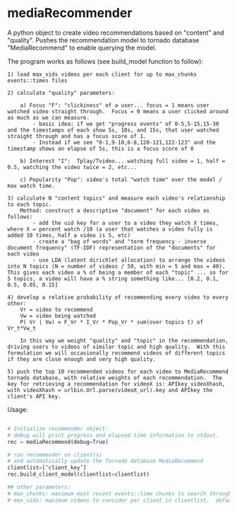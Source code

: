 # mediaRecommender

A python object to create video recommendations based on "content" and "quality".  Pushes the recommendation model to tornado database "MediaRecommend" to enable querying the model.

The program works as follows (see build_model function to follow):

	1) load max_vids videos per each client for up to max_chunks events::times files

	2) calculate "quality" parameters:

		a) Focus "F": "clickiness" of a user... focus = 1 means user watched video straight through.  Focus = 0 means a user clicked around as much as we can measure.  
			- basic idea: if we get "progress events" of 0-5,5-15,15-30 and the timestamps of each show 5s, 10s, and 15s, that user watched straight through and has a focus score of 1. 
			- Instead if we see "0-1,9-10,6-8,120-121,122-123" and the timestamp shows an elapse of 5s, this is a focus score of 0

		b) Interest "I":  Tplay/Tvideo... watching full video = 1, half = 0.5, watching the video twice = 2, etc...

		c) Popularity "Pop": video's total "watch time" over the model / max watch time.  

	3) calculate N "content topics" and measure each video's relationship to each topic.
		Method: construct a descriptive "document" for each video as follows:
			- add the uid key for a user to a video they watch X times, where X = percent watch /10 (a user that watches a video fully is added 10 times, half a video is 5, etc)
			- create a "bag of words" and "term frequency - inverse document frequency" (TF-IDF) representation of the "documents" for each video
			- use LDA (latent dirichlet allocation) to arrange the videos into N topics (N = number of videos / 50, with min = 5 and max = 40).  This gives each video a % of being a member of each "topic" ... so for 5 topics, a video will have a % string something like... [0.2, 0.1, 0.5, 0.05, 0.15]

	4) develop a relative probability of recommending every video to every other:
		Vr = video to recommend
		Vw = video being watched
		P( Vr | Vw) = F_Vr * I_Vr * Pop_Vr * sum(over topics t) of Vr_t*Vw_t

	 	In this way we weight "quality" and "topic" in the recommendation, driving users to videos of similar topic and high quality.  With this formulation we will occasionally recommend videos of different topics if they are close enough and very high quality.  

	5) push the top 10 recommended videos for each video to MediaRecommend tornado database, with relative weights of each recommendation.  The key for retrieving a recommendation for videoX is: APIkey_videoXhash, with videoXhash = urlbin.Url.parse(videoX_url).key and APIkey the client's API key.

Usage:
```python

# Initialize recommender object:
# debug will print progress and elapsed time information to stdout.
rec = mediaRecommend(debug=True)

# run recommender on client(s)
# and automatically update the Tornado database MediaRecommend
clientlist=[‘client_key’]
rec.build_client_model(clientlist=clientlist)

## other parameters:
# max_chunks: maximum most recent events::time chunks to search through... default = 24 (12 hours).
# max_vids: maximum videos to consider per client in clientlist.  default=10,000.  This takes precedence over max_chunks... if max_vids is hit first for a client, older chunks are not added to that client's information.  


